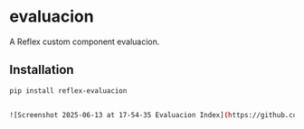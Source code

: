 # evaluacion

A Reflex custom component evaluacion.

## Installation

```bash
pip install reflex-evaluacion


![Screenshot 2025-06-13 at 17-54-35 Evaluacion Index](https://github.com/user-attachments/assets/993b70ec-7842-47fd-a937-3cd5d91cc714)
